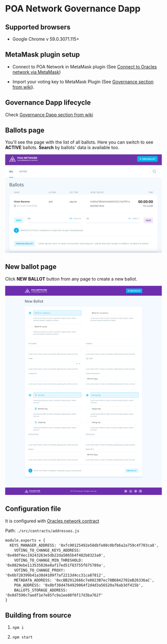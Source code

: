 # POA Network Governance Dapp

## Supported browsers

* Google Chrome v 59.0.3071.115+

## MetaMask plugin setup

* Connect to POA Network in MetaMask plugin (See [Connect to Oracles network via MetaMask](https://github.com/poanetwork/wiki/blob/master/MetaMask-connect.md#connect-to-poa-network-via-metamask))

* Import your voting key to MetaMask Plugin (See [Governance section from wiki](https://github.com/poanetwork/wiki/blob/master/governance.md)).

## Governance Dapp lifecycle

Check [Governance Dapp section from wiki](https://github.com/poanetwork/wiki/blob/master/governance.md)

## Ballots page
You'll see the page with the list of all ballots. Here you can switch to see **ACTIVE** ballots. 
**Search** by ballots' data is available too.

![](./docs/ballots.png)


## New ballot page
Click **NEW BALLOT** button from any page to create a new ballot. 

![](./docs/new_ballot.png)


## Configuration file
It is configured with [Oracles network contract](https://github.com/oraclesorg/oracles-contract)

Path: `./src/contracts/addresses.js`

```
module.exports = {
  KEYS_MANAGER_ADDRESS: '0xfc90125492e58dbfe80c0bfb6a2a759c4f703ca8',
    VOTING_TO_CHANGE_KEYS_ADDRESS: '0x49df4ec19243263e5db22da5865b4f482b8323a0',
    VOTING_TO_CHANGE_MIN_THRESHOLD: '0x8829ebe113535826e8af17ed51f83755f675789a',
    VOTING_TO_CHANGE_PROXY: '0x6b728399b41a38d4109f7af2213d4cc31ca87812',
    METADATA_ADDRESS: '0xcBB2912666c7e8023B7ec78B6842702eB26336aC',
    POA_ADDRESS: '0x8bf38d4764929064f2d4d3a56520a76ab3df415b',
    BALLOTS_STORAGE_ADDRESS: '0x0d7590c7aedf1e7e85fc9a1ee88f6f17d3ba762f'
}
```

## Building from source

1) `npm i`

2) `npm start`